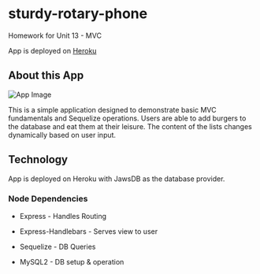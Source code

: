 # sturdy-rotary-phone
Homework for Unit 13 - MVC

App is deployed on [Heroku](https://tasty-burger-house.herokuapp.com/#)

## About this App

![App Image](https://github.com/magiama9/sturdy-rotary-phone/blob/master/public/assets/images/burger-joint.png)

This is a simple application designed to demonstrate basic MVC fundamentals and Sequelize operations. Users are able to add burgers to the database and eat them at their leisure. The content of the lists changes dynamically based on user input.

## Technology

App is deployed on Heroku with JawsDB as the database provider.

### Node Dependencies

* Express - Handles Routing

* Express-Handlebars - Serves view to user

* Sequelize - DB Queries

* MySQL2 - DB setup & operation
